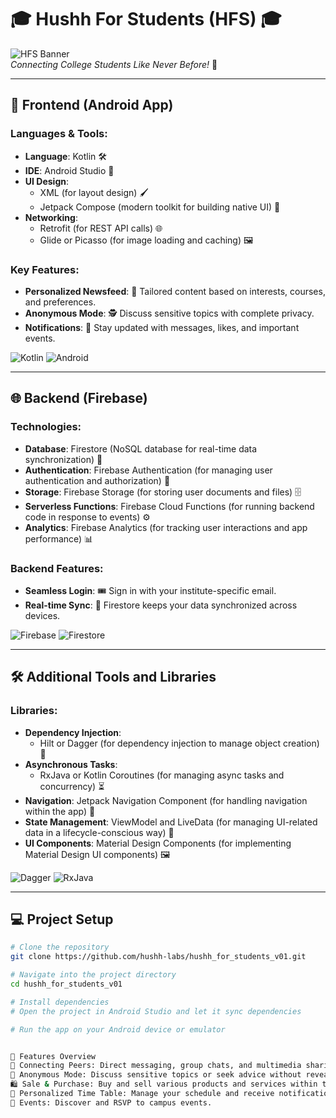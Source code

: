 # 🎓 **Hushh For Students (HFS)** 🎓

![HFS Banner](https://github.com/hushh-labs/hushh_for_students_v01/blob/main/assets/banner.png)  
*Connecting College Students Like Never Before!* 🚀

---

## 📱 **Frontend (Android App)**

### Languages & Tools:
- **Language**: Kotlin 🛠️
- **IDE**: Android Studio 🎨
- **UI Design**:
  - XML (for layout design) 🖌️
  - Jetpack Compose (modern toolkit for building native UI) 🧩
- **Networking**:
  - Retrofit (for REST API calls) 🌐
  - Glide or Picasso (for image loading and caching) 🖼️

### Key Features:
- **Personalized Newsfeed**: 📰 Tailored content based on interests, courses, and preferences.
- **Anonymous Mode**: 🕵️ Discuss sensitive topics with complete privacy.
- **Notifications**: 🔔 Stay updated with messages, likes, and important events.

![Kotlin](https://img.shields.io/badge/Kotlin-android-blue?style=for-the-badge&logo=kotlin)
![Android](https://img.shields.io/badge/Android-Studio-green?style=for-the-badge&logo=android)

---

## 🌐 **Backend (Firebase)**

### Technologies:
- **Database**: Firestore (NoSQL database for real-time data synchronization) 💾
- **Authentication**: Firebase Authentication (for managing user authentication and authorization) 🔐
- **Storage**: Firebase Storage (for storing user documents and files) 🗄️
- **Serverless Functions**: Firebase Cloud Functions (for running backend code in response to events) ⚙️
- **Analytics**: Firebase Analytics (for tracking user interactions and app performance) 📊

### Backend Features:
- **Seamless Login**: 🎟️ Sign in with your institute-specific email.
- **Real-time Sync**: 🔄 Firestore keeps your data synchronized across devices.

![Firebase](https://img.shields.io/badge/Firebase-backend-orange?style=for-the-badge&logo=firebase)
![Firestore](https://img.shields.io/badge/Firestore-Database-yellow?style=for-the-badge&logo=firebase)

---

## 🛠️ **Additional Tools and Libraries**

### Libraries:
- **Dependency Injection**: 
  - Hilt or Dagger (for dependency injection to manage object creation) 💉
- **Asynchronous Tasks**:
  - RxJava or Kotlin Coroutines (for managing async tasks and concurrency) ⏳
- **Navigation**: Jetpack Navigation Component (for handling navigation within the app) 🧭
- **State Management**: ViewModel and LiveData (for managing UI-related data in a lifecycle-conscious way) 🧬
- **UI Components**: Material Design Components (for implementing Material Design UI components) 🖼️

![Dagger](https://img.shields.io/badge/Dagger-DI-blue?style=for-the-badge&logo=dagger)
![RxJava](https://img.shields.io/badge/RxJava-Async-purple?style=for-the-badge&logo=reactivex)

---

## 💻 **Project Setup**

```bash
# Clone the repository
git clone https://github.com/hushh-labs/hushh_for_students_v01.git

# Navigate into the project directory
cd hushh_for_students_v01

# Install dependencies
# Open the project in Android Studio and let it sync dependencies

# Run the app on your Android device or emulator


🌟 Features Overview
💬 Connecting Peers: Direct messaging, group chats, and multimedia sharing.
👻 Anonymous Mode: Discuss sensitive topics or seek advice without revealing your identity.
🛍️ Sale & Purchase: Buy and sell various products and services within the campus.
📅 Personalized Time Table: Manage your schedule and receive notifications.
🎉 Events: Discover and RSVP to campus events.


